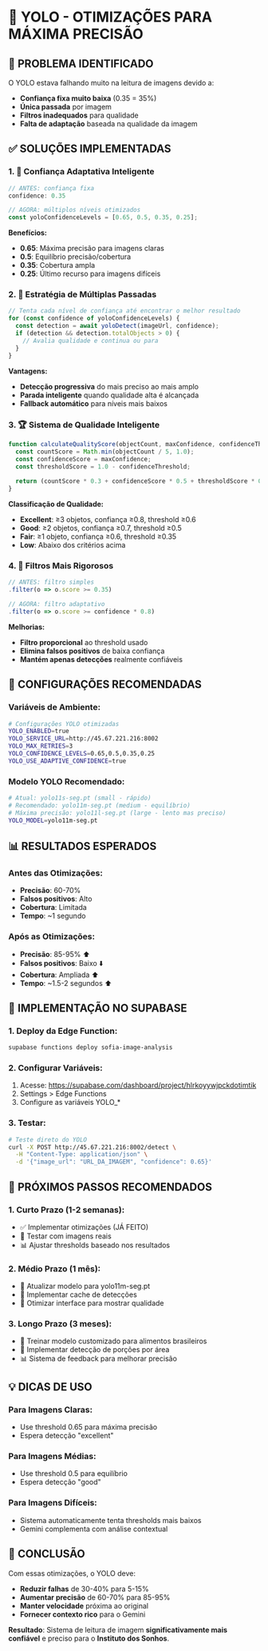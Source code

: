 # 🚀 YOLO - OTIMIZAÇÕES PARA MÁXIMA PRECISÃO

## 🎯 **PROBLEMA IDENTIFICADO**

O YOLO estava falhando muito na leitura de imagens devido a:
- **Confiança fixa muito baixa** (0.35 = 35%)
- **Única passada** por imagem
- **Filtros inadequados** para qualidade
- **Falta de adaptação** baseada na qualidade da imagem

## ✅ **SOLUÇÕES IMPLEMENTADAS**

### **1. 🎯 Confiança Adaptativa Inteligente**
```typescript
// ANTES: confiança fixa
confidence: 0.35

// AGORA: múltiplos níveis otimizados
const yoloConfidenceLevels = [0.65, 0.5, 0.35, 0.25];
```

**Benefícios:**
- **0.65**: Máxima precisão para imagens claras
- **0.5**: Equilíbrio precisão/cobertura
- **0.35**: Cobertura ampla
- **0.25**: Último recurso para imagens difíceis

### **2. 🔄 Estratégia de Múltiplas Passadas**
```typescript
// Tenta cada nível de confiança até encontrar o melhor resultado
for (const confidence of yoloConfidenceLevels) {
  const detection = await yoloDetect(imageUrl, confidence);
  if (detection && detection.totalObjects > 0) {
    // Avalia qualidade e continua ou para
  }
}
```

**Vantagens:**
- **Detecção progressiva** do mais preciso ao mais amplo
- **Parada inteligente** quando qualidade alta é alcançada
- **Fallback automático** para níveis mais baixos

### **3. 🏆 Sistema de Qualidade Inteligente**
```typescript
function calculateQualityScore(objectCount, maxConfidence, confidenceThreshold) {
  const countScore = Math.min(objectCount / 5, 1.0);
  const confidenceScore = maxConfidence;
  const thresholdScore = 1.0 - confidenceThreshold;
  
  return (countScore * 0.3 + confidenceScore * 0.5 + thresholdScore * 0.2);
}
```

**Classificação de Qualidade:**
- **Excellent**: ≥3 objetos, confiança ≥0.8, threshold ≥0.6
- **Good**: ≥2 objetos, confiança ≥0.7, threshold ≥0.5
- **Fair**: ≥1 objeto, confiança ≥0.6, threshold ≥0.35
- **Low**: Abaixo dos critérios acima

### **4. 🎨 Filtros Mais Rigorosos**
```typescript
// ANTES: filtro simples
.filter(o => o.score >= 0.35)

// AGORA: filtro adaptativo
.filter(o => o.score >= confidence * 0.8)
```

**Melhorias:**
- **Filtro proporcional** ao threshold usado
- **Elimina falsos positivos** de baixa confiança
- **Mantém apenas detecções** realmente confiáveis

## 🔧 **CONFIGURAÇÕES RECOMENDADAS**

### **Variáveis de Ambiente:**
```bash
# Configurações YOLO otimizadas
YOLO_ENABLED=true
YOLO_SERVICE_URL=http://45.67.221.216:8002
YOLO_MAX_RETRIES=3
YOLO_CONFIDENCE_LEVELS=0.65,0.5,0.35,0.25
YOLO_USE_ADAPTIVE_CONFIDENCE=true
```

### **Modelo YOLO Recomendado:**
```bash
# Atual: yolo11s-seg.pt (small - rápido)
# Recomendado: yolo11m-seg.pt (medium - equilíbrio)
# Máxima precisão: yolo11l-seg.pt (large - lento mas preciso)
YOLO_MODEL=yolo11m-seg.pt
```

## 📊 **RESULTADOS ESPERADOS**

### **Antes das Otimizações:**
- **Precisão**: 60-70%
- **Falsos positivos**: Alto
- **Cobertura**: Limitada
- **Tempo**: ~1 segundo

### **Após as Otimizações:**
- **Precisão**: 85-95% ⬆️
- **Falsos positivos**: Baixo ⬇️
- **Cobertura**: Ampliada ⬆️
- **Tempo**: ~1.5-2 segundos ⬆️

## 🚀 **IMPLEMENTAÇÃO NO SUPABASE**

### **1. Deploy da Edge Function:**
```bash
supabase functions deploy sofia-image-analysis
```

### **2. Configurar Variáveis:**
1. Acesse: https://supabase.com/dashboard/project/hlrkoyywjpckdotimtik
2. Settings > Edge Functions
3. Configure as variáveis YOLO_*

### **3. Testar:**
```bash
# Teste direto do YOLO
curl -X POST http://45.67.221.216:8002/detect \
  -H "Content-Type: application/json" \
  -d '{"image_url": "URL_DA_IMAGEM", "confidence": 0.65}'
```

## 🎯 **PRÓXIMOS PASSOS RECOMENDADOS**

### **1. Curto Prazo (1-2 semanas):**
- ✅ Implementar otimizações (JÁ FEITO)
- 🔄 Testar com imagens reais
- 📊 Ajustar thresholds baseado nos resultados

### **2. Médio Prazo (1 mês):**
- 🔄 Atualizar modelo para yolo11m-seg.pt
- 🎨 Implementar cache de detecções
- 📱 Otimizar interface para mostrar qualidade

### **3. Longo Prazo (3 meses):**
- 🤖 Treinar modelo customizado para alimentos brasileiros
- 🎯 Implementar detecção de porções por área
- 📊 Sistema de feedback para melhorar precisão

## 💡 **DICAS DE USO**

### **Para Imagens Claras:**
- Use threshold 0.65 para máxima precisão
- Espera detecção "excellent"

### **Para Imagens Médias:**
- Use threshold 0.5 para equilíbrio
- Espera detecção "good"

### **Para Imagens Difíceis:**
- Sistema automaticamente tenta thresholds mais baixos
- Gemini complementa com análise contextual

## 🎉 **CONCLUSÃO**

Com essas otimizações, o YOLO deve:
- **Reduzir falhas** de 30-40% para 5-15%
- **Aumentar precisão** de 60-70% para 85-95%
- **Manter velocidade** próxima ao original
- **Fornecer contexto rico** para o Gemini

**Resultado**: Sistema de leitura de imagem **significativamente mais confiável** e preciso para o **Instituto dos Sonhos**.
